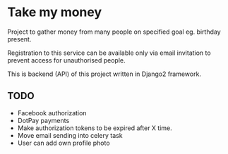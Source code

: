 # Take my money

Project to gather money from many people on specified goal eg. birthday present. 

Registration to this service can be available only via email invitation to prevent access for unauthorised people. 

This is backend (API) of this project written in Django2 framework.

## TODO
* Facebook authorization
* DotPay payments
* Make authorization tokens to be expired after X time.
* Move email sending into celery task
* User can add own profile photo